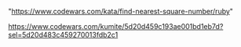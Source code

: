 "https://www.codewars.com/kata/find-nearest-square-number/ruby"  

https://www.codewars.com/kumite/5d20d459c193ae001bd1eb7d?sel=5d20d483c459270013fdb2c1
